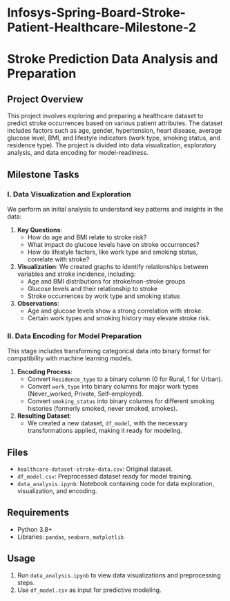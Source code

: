 # Infosys-Spring-Board-Stroke-Patient-Healthcare-Milestone-2

# Stroke Prediction Data Analysis and Preparation

## Project Overview

This project involves exploring and preparing a healthcare dataset to predict stroke occurrences based on various patient attributes. The dataset includes factors such as age, gender, hypertension, heart disease, average glucose level, BMI, and lifestyle indicators (work type, smoking status, and residence type). The project is divided into data visualization, exploratory analysis, and data encoding for model-readiness.

## Milestone Tasks

### I. Data Visualization and Exploration
We perform an initial analysis to understand key patterns and insights in the data:

1. **Key Questions**:
   - How do age and BMI relate to stroke risk?
   - What impact do glucose levels have on stroke occurrences?
   - How do lifestyle factors, like work type and smoking status, correlate with stroke?
2. **Visualization**: We created graphs to identify relationships between variables and stroke incidence, including:
   - Age and BMI distributions for stroke/non-stroke groups
   - Glucose levels and their relationship to stroke
   - Stroke occurrences by work type and smoking status
3. **Observations**:
   - Age and glucose levels show a strong correlation with stroke.
   - Certain work types and smoking history may elevate stroke risk.

### II. Data Encoding for Model Preparation
This stage includes transforming categorical data into binary format for compatibility with machine learning models.

1. **Encoding Process**:
   - Convert `Residence_type` to a binary column (0 for Rural, 1 for Urban).
   - Convert `work_type` into binary columns for major work types (Never_worked, Private, Self-employed).
   - Convert `smoking_status` into binary columns for different smoking histories (formerly smoked, never smoked, smokes).
2. **Resulting Dataset**:
   - We created a new dataset, `df_model`, with the necessary transformations applied, making it ready for modeling.

## Files

- `healthcare-dataset-stroke-data.csv`: Original dataset.
- `df_model.csv`: Preprocessed dataset ready for model training.
- `data_analysis.ipynb`: Notebook containing code for data exploration, visualization, and encoding.

## Requirements

- Python 3.8+
- Libraries: `pandas`, `seaborn`, `matplotlib`

## Usage

1. Run `data_analysis.ipynb` to view data visualizations and preprocessing steps.
2. Use `df_model.csv` as input for predictive modeling.

